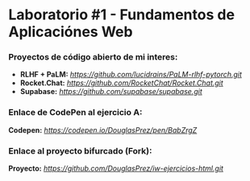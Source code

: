 # Laboratorio #1 - Fundamentos de Aplicaciónes Web
### Proyectos de código abierto de mi interes:
- **RLHF + PaLM:** *https://github.com/lucidrains/PaLM-rlhf-pytorch.git*
- **Rocket.Chat:** *https://github.com/RocketChat/Rocket.Chat.git*
- **Supabase:** *https://github.com/supabase/supabase.git*

### Enlace de CodePen al ejercicio A:
**Codepen:** *https://codepen.io/DouglasPrez/pen/BabZrgZ*

### Enlace al proyecto bifurcado (Fork):
**Proyecto:** *https://github.com/DouglasPrez/iw-ejercicios-html.git*

